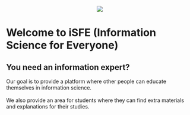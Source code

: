 <p align="center">
  <img src="https://github.com/Information-Science-for-everyone/.github/blob/main/ISfE.png /">
</p>

# Welcome to iSFE (Information Science for Everyone)

## You need an information expert?
Our goal is to provide a platform where other people can educate themselves in information science.<br><br>
We also provide an area for students where they can find extra materials and explanations for their studies.
